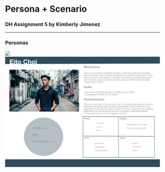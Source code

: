 # Persona + Scenario

### DH Assignment 5 by Kimberly Jimenez
---
### Personas

<img src="409E8104-CF88-42B2-9A7E-A8F3C1B689E1.tiff">

<img src="2EF0A9C7-8E65-4CBF-AC30-482434250C5B.jpeg" width="900">

